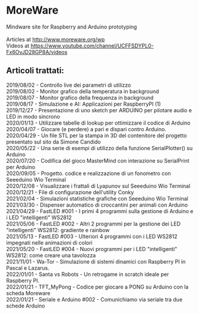 # MoreWare
Mindware site for Raspberry and Arduino prototyping<br />
<br />
Articles at http://www.moreware.org/wp <br />
Videos at https://www.youtube.com/channel/UCFFSDYPL0-Fx6OvJD28GP8A/videos<br />

Articoli trattati:
------------------
2019/08/02 - Controllo live dei parametri di utilizzo <br />
2019/08/02 - Monitor grafico della temperatura in background <br /> 
2019/08/07 - Monitor grafico della frequenza in background <br />
2019/08/17 - Simulazione e AI: Applicazioni per RaspberryPI (1) <br />
2019/12/27 - Presentazione di uno sketch per ARDUINO per pilotare audio e LED in modo sincrono<br />
2020/01/13 - Utilizzare tabelle di lookup per ottimizzare il codice di Arduino<br />
2020/04/07 - Giocare (e perdere) a pari e dispari contro Arduino.<br />
2020/04/29 - Un file STL per la stampa in 3D del contenitore del progetto presentato sul sito da Simone Candido<br />
2020/05/22 - Una serie di esempi di utilizzo della funzione SerialPlotter() su Arduino<br />
2020/07/20 - Codifica del gioco MasterMind con interazione su SerialPrint per Arduino<br />
2020/09/05 - Progetto. codice e realizzazione di un fonometro con Seeeduino Wio Terminal <br />
2020/12/08 - Visualizzare i frattali di Lyapunov sul Seeeduino Wio Terminal<br />
2020/12/21 - File di configurazione dell'utility Conky<br />
2021/02/04 - Simulazioni statistiche grafiche con Seeeduino Wio Terminal<br />
2021/03/30 - Dispenser automatico di croccantini per animali con Arduino<br />
2021/04/29 - FastLED #001 - I primi 4 programmi sulla gestione di Arduino e i LED "intelligenti" WS2812<br />
2021/05/06 - FastLED #002 - Altri 2 programmi per la gestione dei LED "intelligenti" WS2812: gradiente e rainbow<br />
2021/05/13 - FastLED #003 - Ulteriori 4 programmi con i LED WS2812 impegnati nelle animazioni di colori<br />
2021/05/20 - FastLED #004 - Nuovi programmi per i LED "intelligenti" WS2812: come creare una tavolozza<br />
2021/11/01 - Wa-Tor - Simulazione di sistemi dinamici con Raspberry PI in Pascal e Lazarus. <br />
2022/01/01 - Santa vs Robots - Un retrogame in scratch ideale per Raspberry PI. <br />
2022/01/21 - TFT_MyPong - Codice per giocare a PONG su Arduino con la scheda Moreware <br />
2022/01/21 - Seriale e Arduino #002 - Comunichiamo via seriale tra due schede Arduino <br />
